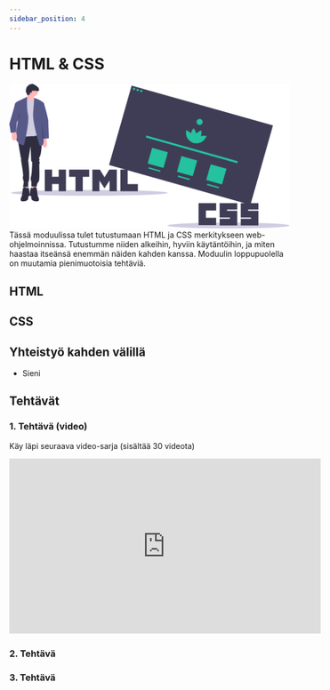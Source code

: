 ```yaml
---
sidebar_position: 4
---
```


# HTML & CSS
![img](/img/undraw_html_css.svg)
Tässä moduulissa tulet tutustumaan HTML ja CSS merkitykseen web-ohjelmoinnissa. Tutustumme niiden alkeihin, hyviin käytäntöihin, ja miten haastaa itseänsä enemmän näiden kahden kanssa. Moduulin loppupuolella on muutamia pienimuotoisia tehtäviä.

## HTML

## CSS

## Yhteistyö kahden välillä
- Sieni

## Tehtävät
### 1. Tehtävä (video)
Käy läpi seuraava video-sarja (sisältää 30 videota)
<iframe width="560" height="315" src="https://www.youtube-nocookie.com/embed/videoseries?list=PLr6-GrHUlVf_ZNmuQSXdS197Oyr1L9sPB" title="YouTube video player" frameborder="0" allow="accelerometer; autoplay; clipboard-write; encrypted-media; gyroscope; picture-in-picture" allowfullscreen></iframe>  

### 2. Tehtävä
### 3. Tehtävä

